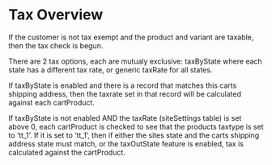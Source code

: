 # Tax Overview 

If the customer is not tax exempt and the product and variant are taxable, then the tax check is begun.

There are 2 tax options, each are mutualy exclusive: taxByState where each state has a different tax rate, or generic taxRate for all states.

If taxByState is enabled and there is a record that matches this carts shipping address, then the taxrate set in that record will be calculated against each cartProduct.

If taxByState is not enabled AND the taxRate (siteSettings table) is set above 0, each cartProduct is checked to see that the products taxtype is set to ‘tt_1’. If it is set to ‘tt_1’, then if either the sites state and the carts shipping address state must match, or the taxOutState feature is enabled, tax is calculated against the cartProduct.